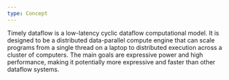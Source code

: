 ```yaml
---
type: Concept
---
```


Timely dataflow is a low-latency cyclic dataflow computational model. It is designed to be a distributed data-parallel compute engine that can scale programs from a single thread on a laptop to distributed execution across a cluster of computers. The main goals are expressive power and high performance, making it potentially more expressive and faster than other dataflow systems.